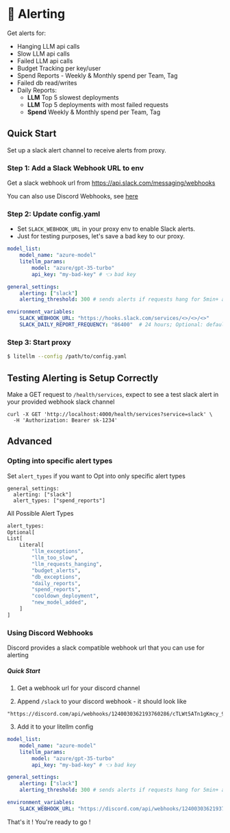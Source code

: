 # 🚨 Alerting 

Get alerts for:

- Hanging LLM api calls
- Slow LLM api calls
- Failed LLM api calls
- Budget Tracking per key/user
- Spend Reports - Weekly & Monthly spend per Team, Tag
- Failed db read/writes
- Daily Reports:
    - **LLM** Top 5 slowest deployments
    - **LLM** Top 5 deployments with most failed requests
    - **Spend** Weekly & Monthly spend per Team, Tag


## Quick Start

Set up a slack alert channel to receive alerts from proxy.

### Step 1: Add a Slack Webhook URL to env

Get a slack webhook url from https://api.slack.com/messaging/webhooks

You can also use Discord Webhooks, see [here](#using-discord-webhooks)

### Step 2: Update config.yaml 

- Set `SLACK_WEBHOOK_URL` in your proxy env to enable Slack alerts.
- Just for testing purposes, let's save a bad key to our proxy.

```yaml
model_list: 
    model_name: "azure-model"
    litellm_params:
        model: "azure/gpt-35-turbo"
        api_key: "my-bad-key" # 👈 bad key

general_settings: 
    alerting: ["slack"]
    alerting_threshold: 300 # sends alerts if requests hang for 5min+ and responses take 5min+ 

environment_variables:
    SLACK_WEBHOOK_URL: "https://hooks.slack.com/services/<>/<>/<>"
    SLACK_DAILY_REPORT_FREQUENCY: "86400"  # 24 hours; Optional: defaults to 12 hours
```


### Step 3: Start proxy

```bash
$ litellm --config /path/to/config.yaml
```

## Testing Alerting is Setup Correctly

Make a GET request to `/health/services`, expect to see a test slack alert in your provided webhook slack channel

```shell
curl -X GET 'http://localhost:4000/health/services?service=slack' \
  -H 'Authorization: Bearer sk-1234'
```

## Advanced
### Opting into specific alert types

Set `alert_types` if you want to Opt into only specific alert types

```shell
general_settings:
  alerting: ["slack"]
  alert_types: ["spend_reports"] 
```

All Possible Alert Types

```python
alert_types: 
Optional[
List[
    Literal[
        "llm_exceptions",
        "llm_too_slow",
        "llm_requests_hanging",
        "budget_alerts",
        "db_exceptions",
        "daily_reports",
        "spend_reports",
        "cooldown_deployment",
        "new_model_added",
    ]
]
```


### Using Discord Webhooks

Discord provides a slack compatible webhook url that you can use for alerting

##### Quick Start

1. Get a webhook url for your discord channel 

2. Append `/slack` to your discord webhook - it should look like

```
"https://discord.com/api/webhooks/1240030362193760286/cTLWt5ATn1gKmcy_982rl5xmYHsrM1IWJdmCL1AyOmU9JdQXazrp8L1_PYgUtgxj8x4f/slack"
```

3. Add it to your litellm config 

```yaml
model_list: 
    model_name: "azure-model"
    litellm_params:
        model: "azure/gpt-35-turbo"
        api_key: "my-bad-key" # 👈 bad key

general_settings: 
    alerting: ["slack"]
    alerting_threshold: 300 # sends alerts if requests hang for 5min+ and responses take 5min+ 

environment_variables:
    SLACK_WEBHOOK_URL: "https://discord.com/api/webhooks/1240030362193760286/cTLWt5ATn1gKmcy_982rl5xmYHsrM1IWJdmCL1AyOmU9JdQXazrp8L1_PYgUtgxj8x4f/slack"
```

That's it ! You're ready to go !
